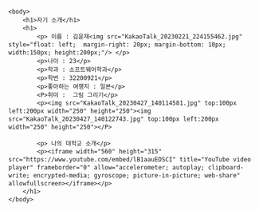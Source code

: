 <html>
    <head>
        <title>Mid-Term-Project</title>
    </head>

    <body>
        <h1>자기 소개</h1>
        <h1>
            <p> 이름 : 김윤재<img src="KakaoTalk_20230221_224155462.jpg" style="float: left;  margin-right: 20px; margin-bottom: 10px;  width:150px; height:200px;"/> </p>
            <p>나이 : 23</p>
            <p>학과 : 소프트웨어학과</p>
            <p>학번 : 32200921</p>
            <p>좋아하는 여행지 : 일본</p>
            <P>취미 :  그림 그리기</p>
            <p><img src="KakaoTalk_20230427_140114581.jpg" top:100px left:200px width="250" height="250"><img src="KakaoTalk_20230427_140122743.jpg" top:100px left:200px width="250" height="250"></P>
            
            <p> 나의 대학교 소개</p>
            <p><iframe width="560" height="315" src="https://www.youtube.com/embed/lB1aauEDSCI" title="YouTube video player" frameborder="0" allow="accelerometer; autoplay; clipboard-write; encrypted-media; gyroscope; picture-in-picture; web-share" allowfullscreen></iframe></p>
        </h1>
    </body>
</html>
